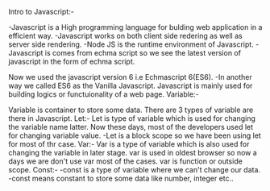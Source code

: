 Intro to Javascript:-

-Javascript is a High programming language for bulding web application in a efficient way. -Javascript works on both client side redering as well as server side rendering. -Node JS is the runtime environment of Javascript. -Javascript is comes from echma script so we see the latest version of javascript in the form of echma script.

Now we used the javascript version 6 i.e Echmascript 6(ES6). -In another way we called ES6 as the Vanilla Javascript.
Javascript is mainly used for building logics or functuionality of a web page.
Variable:-

Variable is container to store some data.
There are 3 types of variable are there in Javascript.
Let:-
Let is type of variable which is used for changing the variable name latter.
Now these days, most of the developers used let for changing variable value. -Let is a block scope so we have been using let for most of thr case.
Var:-
Var is a type of variable which is also used for changing the variable in later stage.
var is used in oldest browser so now a days we are don't use var most of the cases.
var is function or outside scope.
Const:- -const is a type of variable where we can't change our data. -const means constant to store some data like number, integer etc..